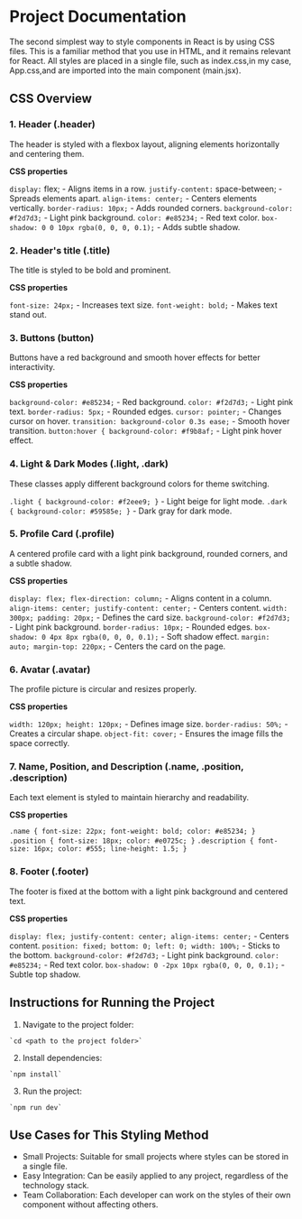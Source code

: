 # Project Documentation

The second simplest way to style components in React is by using CSS files. This is a familiar method that you use in HTML, and it remains relevant for React. All styles are placed in a single file, such as index.css,in my case, App.css,and are imported into the main component (main.jsx).

## CSS Overview

### 1. Header (.header)
The header is styled with a flexbox layout, aligning elements horizontally and centering them. 

**CSS properties**

`display:` flex; - Aligns items in a row.
`justify-content:` space-between; - Spreads elements apart.
`align-items: center;` - Centers elements vertically.
`border-radius: 10px;` - Adds rounded corners.
`background-color: #f2d7d3;` - Light pink background.
`color: #e85234;` - Red text color.
`box-shadow: 0 0 10px rgba(0, 0, 0, 0.1);` - Adds subtle shadow.

### 2. Header's title (.title)
The title is styled to be bold and prominent.

**CSS properties**

`font-size: 24px;` - Increases text size.
`font-weight: bold;` - Makes text stand out.

### 3. Buttons (button)
Buttons have a red background and smooth hover effects for better interactivity.

**CSS properties**

`background-color: #e85234;` - Red background.
`color: #f2d7d3;` - Light pink text.
`border-radius: 5px;` - Rounded edges.
`cursor: pointer;` - Changes cursor on hover.
`transition: background-color 0.3s ease;` - Smooth hover transition.
`button:hover { background-color: #f9b8af;` - Light pink hover effect.


### 4. Light & Dark Modes (.light, .dark)
These classes apply different background colors for theme switching.

`.light { background-color: #f2eee9; }` - Light beige for light mode.
`.dark { background-color: #59585e; }` - Dark gray for dark mode.


### 5. Profile Card (.profile)
A centered profile card with a light pink background, rounded corners, and a subtle shadow.

**CSS properties**

`display: flex; flex-direction: column;` - Aligns content in a column.
`align-items: center; justify-content: center;` - Centers content.
`width: 300px; padding: 20px;` - Defines the card size.
`background-color: #f2d7d3;` - Light pink background.
`border-radius: 10px;` - Rounded edges.
`box-shadow: 0 4px 8px rgba(0, 0, 0, 0.1);` - Soft shadow effect.
`margin: auto; margin-top: 220px;` - Centers the card on the page.


### 6. Avatar (.avatar)
The profile picture is circular and resizes properly.

**CSS properties**

`width: 120px; height: 120px;` - Defines image size.
`border-radius: 50%;` - Creates a circular shape.
`object-fit: cover;` - Ensures the image fills the space correctly.


### 7. Name, Position, and Description (.name, .position, .description)
Each text element is styled to maintain hierarchy and readability.

**CSS properties**

`.name { font-size: 22px; font-weight: bold; color: #e85234; }`
`.position { font-size: 18px; color: #e0725c; }`
`.description { font-size: 16px; color: #555; line-height: 1.5; }`

### 8. Footer (.footer)
The footer is fixed at the bottom with a light pink background and centered text.

**CSS properties**

`display: flex; justify-content: center; align-items: center;` - Centers content.
`position: fixed; bottom: 0; left: 0; width: 100%;` - Sticks to the bottom.
`background-color: #f2d7d3;` - Light pink background.
`color: #e85234;` - Red text color.
`box-shadow: 0 -2px 10px rgba(0, 0, 0, 0.1);` - Subtle top shadow.

## Instructions for Running the Project

  1. Navigate to the project folder:

    `cd <path to the project folder>`

  2. Install dependencies:

    `npm install`
    
  3. Run the project:

    `npm run dev`

## Use Cases for This Styling Method

- Small Projects: Suitable for small projects where styles can be stored in a single file.
- Easy Integration: Can be easily applied to any project, regardless of the technology stack.
- Team Collaboration: Each developer can work on the styles of their own component without affecting others.













